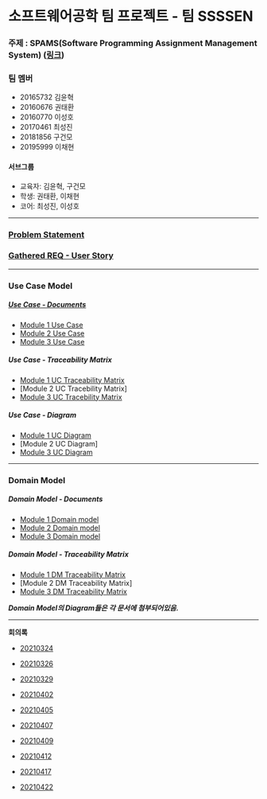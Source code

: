 # 소프트웨어공학 팀 프로젝트 - 팀 SSSSEN

### 주제 : SPAMS(Software Programming Assignment Management System) ([링크](https://nevonprojects.com/education-assignment-project/))

### 팀 멤버

+ 20165732 김윤혁
+ 20160676 권태환
+ 20160770 이성호
+ 20170461 최성진
+ 20181856 구건모
+ 20195999 이채현

#### 서브그룹

+ 교육자: 김윤혁, 구건모
+ 학생: 권태환, 이채현
+ 코어: 최성진, 이성호

-------

### [Problem Statement](Problem%20Statement.md)</br>
### [Gathered REQ - User Story](/User%20Story.md)</br>

-------

### Use Case Model

##### [Use Case - Documents](./Use%20Case/전체%20Use%20Case%20모음.md)</br>

+ [Module 1 Use Case](Use%20Case/Module1_Educator)
+ [Module 2 Use Case](Use%20Case/Module2_Students)
+ [Module 3 Use Case](Use%20Case/Module3_SystemCore)

##### Use Case - Traceability Matrix

+ [Module 1 UC Traceability Matrix](Use%20Case/Module1_Educator/Module1%20-%20Use%20Case%20Traceability%20Matrix.md)
+ [Module 2 UC Tracebility Matrix]
+ [Module 3 UC Tracebility Matrix](Use%20Case/Module3_SystemCore/Module%203%20-%20Traceability%20Matrix.md)

##### Use Case - Diagram

+ [Module 1 UC Diagram](Use%20Case/Module1_Educator/Module1%20-%20Use%20Case%20Diagrams.md)
+ [Module 2 UC Diagram]
+ [Module 3 UC Diagram](Use%20Case/Module3_SystemCore/Module%203%20-%20Use%20Case%20Diagram.png)

-------

### Domain Model

##### Domain Model - Documents

+ [Module 1 Domain model](Domain%20Model/Module1_Educator)
+ [Module 2 Domain model](Domain%20Model/Module2_Students)
+ [Module 3 Domain model](Domain%20Model/Module3_SystemCore)

##### Domain Model - Traceability Matrix

+ [Module 1 DM Traceability Matrix](Domain%20Model/Module1_Educator/Module1%20-%20Domain%20Model%20Traceability%20Matrix.md)
+ [Module 2 DM Traceability Matrix]
+ [Module 3 DM Traceability Matrix](Domain%20Model/Module3_SystemCore/Module%203%20-%20Domain%20Model%20Traceability%20Matrix.md)

***Domain Model의 Diagram들은 각 문서에 첨부되어있음.***

-------

__회의록__

+ [20210324](./회의록/팀%20SSSSEN%20회의%20-%2020210324.md)
+ [20210326](./회의록/팀%20SSSSEN%20회의%20-%2020210326.md)
+ [20210329](./회의록/팀%20SSSSEN%20회의%20-%2020210329.md)
+ [20210402](./회의록/팀%20SSSSEN%20회의%20-%2020210402.md)
+ [20210405](./회의록/팀%20SSSSEN%20회의%20-%2020210405.md)
+ [20210407](./회의록/팀%20SSSSEN%20회의%20-%2020210407.md)
+ [20210409](./회의록/팀%20SSSSEN%20회의%20-%2020210409.md)
+ [20210412](./회의록/팀%20SSSSEN%20회의%20-%2020210412.md)

+ [20210417](./회의록/팀%20SSSSEN%20회의%20-%2020210417.md)

+ [20210422](./회의록/팀%20SSSSEN%20회의%20-%2020210422.md)

